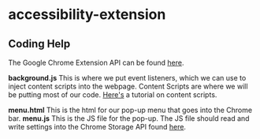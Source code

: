 # accessibility-extension

## Coding Help
The Google Chrome Extension API can be found [here](https://developer.chrome.com/extensions "Google Extension API").

**background.js** This is where we put event listeners, which we can use to inject content scripts into the webpage. Content Scripts are where we will be putting most of our code. [Here's](https://developer.chrome.com/extensions/content_scripts) a tutorial on content scripts.


**menu.html** This is the html for our pop-up menu that goes into the Chrome bar.
**menu.js** This is the JS file for the pop-up. The JS file should read and write settings into the Chrome Storage API found [here](https://developer.chrome.com/extensions/storage).